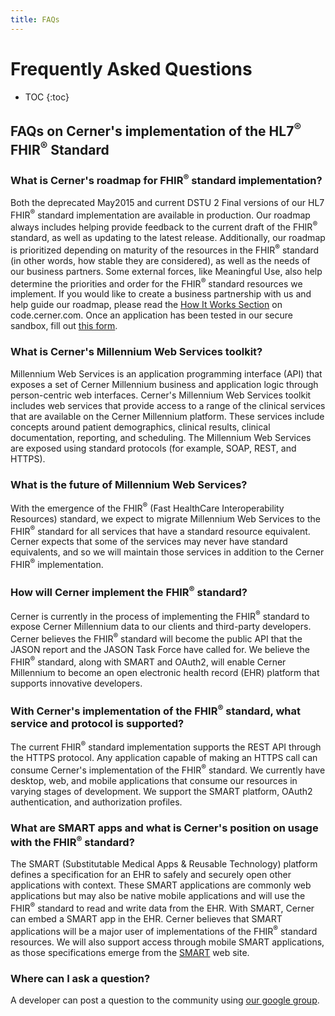 ```yaml
---
title: FAQs
---
```


# Frequently Asked Questions

* TOC
{:toc}

## FAQs on Cerner's implementation of the HL7<sup>®</sup> FHIR<sup>®</sup> Standard

### What is Cerner's roadmap for FHIR<sup>®</sup> standard implementation?

Both the deprecated May2015 and current DSTU 2 Final versions of our HL7 FHIR<sup>®</sup> standard implementation are available in production. Our roadmap always includes helping provide feedback to the current draft of the FHIR<sup>®</sup> standard, as well as updating to the latest release. Additionally, our roadmap is prioritized depending on maturity of the resources in the FHIR<sup>®</sup> standard (in other words, how stable they are considered), as well as the needs of our business partners. Some external forces, like Meaningful Use, also help determine the priorities and order for the FHIR<sup>®</sup> standard resources we implement. If you would like to create a business partnership with us and help guide our roadmap, please read the [How It Works Section](https://code.cerner.com/build) on code.cerner.com. Once an application has been tested in our secure sandbox, fill out [this form](https://cernermarketing.wufoo.com/forms/z352gae0xcax6t/).

### What is Cerner's Millennium Web Services toolkit?

Millennium Web Services is an application programming interface (API) that exposes a set of Cerner Millennium business and application logic through person-centric web interfaces. Cerner's Millennium Web Services toolkit includes web services that provide access to a range of the clinical services that are available on the Cerner Millennium platform. These services include concepts around patient demographics, clinical results, clinical documentation, reporting, and scheduling. The Millennium Web Services are exposed using standard protocols (for example, SOAP, REST, and HTTPS).

### What is the future of Millennium Web Services?

With the emergence of the FHIR<sup>®</sup> (Fast HealthCare Interoperability Resources) standard, we expect to migrate Millennium Web Services to the FHIR<sup>®</sup> standard for all services that have a standard resource equivalent. Cerner expects that some of the services may never have standard equivalents, and so we will maintain those services in addition to the Cerner FHIR<sup>®</sup> implementation.

### How will Cerner implement the FHIR<sup>®</sup> standard?

Cerner is currently in the process of implementing the FHIR<sup>®</sup> standard to expose Cerner Millennium data to our clients and third-party developers. Cerner believes the FHIR<sup>®</sup> standard will become the public API that the JASON report and the JASON Task Force have called for. We believe the FHIR<sup>®</sup> standard, along with SMART and OAuth2, will enable Cerner Millennium to become an open electronic health record (EHR) platform that supports innovative developers.

### With Cerner's implementation of the FHIR<sup>®</sup> standard, what service and protocol is supported?

The current FHIR<sup>®</sup> standard implementation supports the REST API through the HTTPS protocol. Any application capable of making an HTTPS call can consume Cerner's implementation of the FHIR<sup>®</sup> standard. We currently have desktop, web, and mobile applications that consume our resources in varying stages of development. We support the SMART platform, OAuth2 authentication, and authorization profiles.

### What are SMART apps and what is Cerner's position on usage with the FHIR<sup>®</sup> standard?

The SMART (Substitutable Medical Apps & Reusable Technology) platform defines a specification for an EHR to safely and securely open other applications with context. These SMART applications are commonly web applications but may also be native mobile applications and will use the FHIR<sup>®</sup> standard to read and write data from the EHR. With SMART, Cerner can embed a SMART app in the EHR. Cerner believes that SMART applications will be a major user of implementations of the FHIR<sup>®</sup> standard resources. We will also support access through mobile SMART applications, as those specifications emerge from the [SMART](http://smarthealthit.org/) web site.

### Where can I ask a question?

A developer can post a question to the community using [our google group](https://groups.google.com/forum/#!forum/cerner-fhir-developers).
